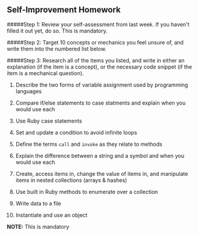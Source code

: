 ## Self-Improvement Homework

#####Step 1:
Review your self-assessment from last week. If you haven't filled it out yet, do so. This is mandatory.

#####Step 2:
Target 10 concepts or mechanics you feel unsure of, and write them into the numbered list below.

#####Step 3:
Research all of the items you listed, and write in either an explanation (if the item is a concept), or the necessary code snippet (if the item is a mechanical question).


1. Describe the two forms of variable assignment used by programming languages

2. Compare if/else statements to case statments and explain when you would use each

3. Use Ruby case statements

4. Set and update a condition to avoid infinite loops

5. Define the terms `call` and `invoke` as they relate to methods

6. Explain the difference between a string and a symbol and when you would use each

7. Create, access items in, change the value of items in, and manipulate items in nested collections (arrays & hashes)

8. Use built in Ruby methods to enumerate over a collection

9. Write data to a file

10. Instantiate and use an object


__NOTE:__ This is mandatory


